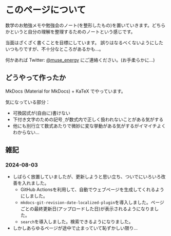 # このページについて

数学のお勉強メモや勉強会のノート(を整形したもの)を置いていきます。どちらかというと自分の理解を整理するためのノートという感じです。

当面はざくざく書くことを目標にしています。
誤りはなるべくないようにしたいつもりですが、不十分なところがあるかも…。

何かあれば Twitter: [@muse_energy](https://twitter.com/muse_energy) にご連絡ください。(お手柔らかに…)

## どうやって作ったか
MkDocs (Material for MkDocs) + KaTeX でやっています。

気になっている部分：

- 可換図式が(自由に)書けない
- 下付き文字のための記号`_`が数式内で正しく扱われないことがある気がする
- 他にも別行立て数式あたりで微妙に変な挙動がある気がするがイマイチよくわからない…

## 雑記
### 2024-08-03 
- しばらく放置していましたが、更新しようと思い立ち、ついでにいろいろ改善を入れました。
    - GitHub Actionsを利用して、自動でウェブページを生成してくれるようにしました。
    - `mkdocs-git-revision-date-localized-plugin`を導入しました。ページごとの最終更新日(アップロードした日)が表示されるようになりました。
    - `search`を導入しました。検索できるようになりました。
- しかしあらゆるページが途中で止まっていて恥ずかしい限り…